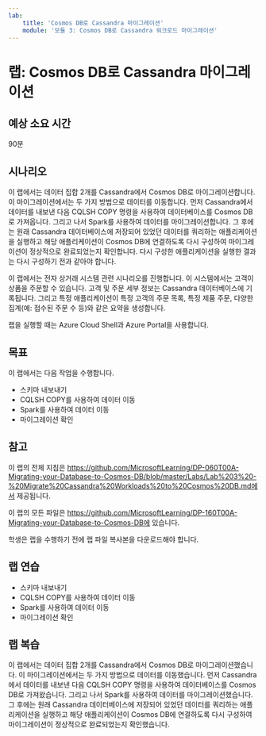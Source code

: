 ```yaml
---
lab:
    title: 'Cosmos DB로 Cassandra 마이그레이션'
    module: '모듈 3: Cosmos DB로 Cassandra 워크로드 마이그레이션'
---
```

 
# 랩: Cosmos DB로 Cassandra 마이그레이션

## 예상 소요 시간

90분

## 시나리오

이 랩에서는 데이터 집합 2개를 Cassandra에서 Cosmos DB로 마이그레이션합니다. 이 마이그레이션에서는 두 가지 방법으로 데이터를 이동합니다. 먼저 Cassandra에서 데이터를 내보낸 다음 CQLSH COPY 명령을 사용하여 데이터베이스를 Cosmos DB로 가져옵니다. 그리고 나서 Spark를 사용하여 데이터를 마이그레이션합니다. 그 후에는 원래 Cassandra 데이터베이스에 저장되어 있었던 데이터를 쿼리하는 애플리케이션을 실행하고 해당 애플리케이션이 Cosmos DB에 연결하도록 다시 구성하여 마이그레이션이 정상적으로 완료되었는지 확인합니다. 다시 구성한 애플리케이션을 실행한 결과는 다시 구성하기 전과 같아야 합니다.

이 랩에서는 전자 상거래 시스템 관련 시나리오를 진행합니다. 이 시스템에서는 고객이 상품을 주문할 수 있습니다. 고객 및 주문 세부 정보는 Cassandra 데이터베이스에 기록됩니다. 그리고 특정 애플리케이션이 특정 고객의 주문 목록, 특정 제품 주문, 다양한 집계(예: 접수된 주문 수 등)와 같은 요약을 생성합니다.

랩을 실행할 때는 Azure Cloud Shell과 Azure Portal을 사용합니다.

## 목표

이 랩에서는 다음 작업을 수행합니다.

* 스키마 내보내기
* CQLSH COPY를 사용하여 데이터 이동
* Spark를 사용하여 데이터 이동
* 마이그레이션 확인

## 참고

이 랩의 전체 지침은 https://github.com/MicrosoftLearning/DP-060T00A-Migrating-your-Database-to-Cosmos-DB/blob/master/Labs/Lab%203%20-%20Migrate%20Cassandra%20Workloads%20to%20Cosmos%20DB.md에서 제공됩니다.

이 랩의 모든 파일은 https://github.com/MicrosoftLearning/DP-160T00A-Migrating-your-Database-to-Cosmos-DB에 있습니다.

학생은 랩을 수행하기 전에 랩 파일 복사본을 다운로드해야 합니다.

## 랩 연습

* 스키마 내보내기
* CQLSH COPY를 사용하여 데이터 이동
* Spark를 사용하여 데이터 이동
* 마이그레이션 확인

## 랩 복습

이 랩에서는 데이터 집합 2개를 Cassandra에서 Cosmos DB로 마이그레이션했습니다. 이 마이그레이션에서는 두 가지 방법으로 데이터를 이동했습니다. 먼저 Cassandra에서 데이터를 내보낸 다음 CQLSH COPY 명령을 사용하여 데이터베이스를 Cosmos DB로 가져왔습니다. 그리고 나서 Spark를 사용하여 데이터를 마이그레이션했습니다. 그 후에는 원래 Cassandra 데이터베이스에 저장되어 있었던 데이터를 쿼리하는 애플리케이션을 실행하고 해당 애플리케이션이 Cosmos DB에 연결하도록 다시 구성하여 마이그레이션이 정상적으로 완료되었는지 확인했습니다.
